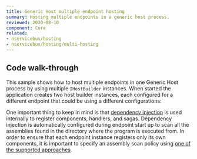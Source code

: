 ```yaml
---
title: Generic Host multiple endpoint hosting
summary: Hosting multiple endpoints in a generic host process.
reviewed: 2020-08-10
component: Core
related:
- nservicebus/hosting
- nservicebus/hosting/multi-hosting
---
```


## Code walk-through

This sample shows how to host multiple endpoints in one Generic Host process by using multiple `IHostBuilder` instances. When started the application creates two host builder instances, each configured for a different endpoint that could be using a different configurations:

One important thing to keep in mind is that [dependency injection](/nservicebus/dependency-injection/) is used internally to register components, handlers, and sagas. Dependency injection is automatically configured during endpoint start up to scan all the assemblies found in the directory where the program is executed from. In order to ensure that each endpoint instance registers only its own components, it is important to specify an assembly scan policy using [one of the supported approaches](/nservicebus/hosting/assembly-scanning.md).